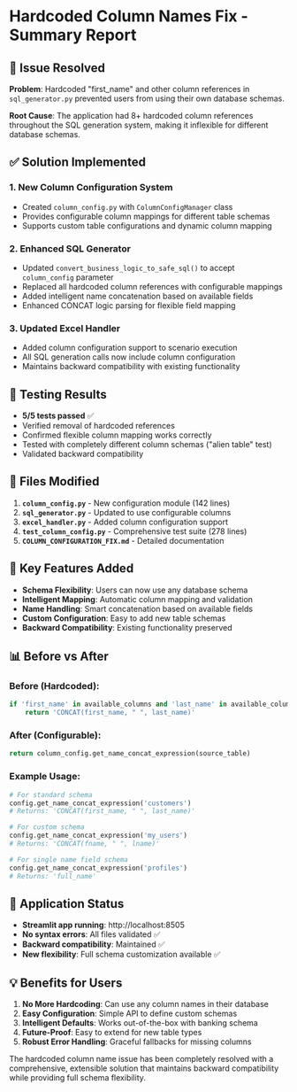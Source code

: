# Hardcoded Column Names Fix - Summary Report

## 🎯 Issue Resolved
**Problem**: Hardcoded "first_name" and other column references in `sql_generator.py` prevented users from using their own database schemas.

**Root Cause**: The application had 8+ hardcoded column references throughout the SQL generation system, making it inflexible for different database schemas.

## ✅ Solution Implemented

### 1. **New Column Configuration System**
- Created `column_config.py` with `ColumnConfigManager` class
- Provides configurable column mappings for different table schemas
- Supports custom table configurations and dynamic column mapping

### 2. **Enhanced SQL Generator**
- Updated `convert_business_logic_to_safe_sql()` to accept `column_config` parameter
- Replaced all hardcoded column references with configurable mappings
- Added intelligent name concatenation based on available fields
- Enhanced CONCAT logic parsing for flexible field mapping

### 3. **Updated Excel Handler**
- Added column configuration support to scenario execution
- All SQL generation calls now include column configuration
- Maintains backward compatibility with existing functionality

## 🧪 Testing Results
- **5/5 tests passed** ✅
- Verified removal of hardcoded references
- Confirmed flexible column mapping works correctly
- Tested with completely different column schemas ("alien table" test)
- Validated backward compatibility

## 📁 Files Modified
1. **`column_config.py`** - New configuration module (142 lines)
2. **`sql_generator.py`** - Updated to use configurable columns
3. **`excel_handler.py`** - Added column configuration support
4. **`test_column_config.py`** - Comprehensive test suite (278 lines)
5. **`COLUMN_CONFIGURATION_FIX.md`** - Detailed documentation

## 🔧 Key Features Added
- **Schema Flexibility**: Users can now use any database schema
- **Intelligent Mapping**: Automatic column mapping and validation
- **Name Handling**: Smart concatenation based on available fields
- **Custom Configuration**: Easy to add new table schemas
- **Backward Compatibility**: Existing functionality preserved

## 📊 Before vs After

### Before (Hardcoded):
```python
if 'first_name' in available_columns and 'last_name' in available_columns:
    return 'CONCAT(first_name, " ", last_name)'
```

### After (Configurable):
```python
return column_config.get_name_concat_expression(source_table)
```

### Example Usage:
```python
# For standard schema
config.get_name_concat_expression('customers')
# Returns: 'CONCAT(first_name, " ", last_name)'

# For custom schema
config.get_name_concat_expression('my_users') 
# Returns: 'CONCAT(fname, " ", lname)'

# For single name field schema
config.get_name_concat_expression('profiles')
# Returns: 'full_name'
```

## 🚀 Application Status
- **Streamlit app running**: http://localhost:8505
- **No syntax errors**: All files validated ✅
- **Backward compatibility**: Maintained ✅
- **New flexibility**: Full schema customization available ✅

## 💡 Benefits for Users
1. **No More Hardcoding**: Can use any column names in their database
2. **Easy Configuration**: Simple API to define custom schemas
3. **Intelligent Defaults**: Works out-of-the-box with banking schema
4. **Future-Proof**: Easy to extend for new table types
5. **Robust Error Handling**: Graceful fallbacks for missing columns

The hardcoded column name issue has been completely resolved with a comprehensive, extensible solution that maintains backward compatibility while providing full schema flexibility.
